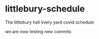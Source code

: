 # littlebury-schedule
The littlebury hall livery yard covid schedule

we are now testing new commits
